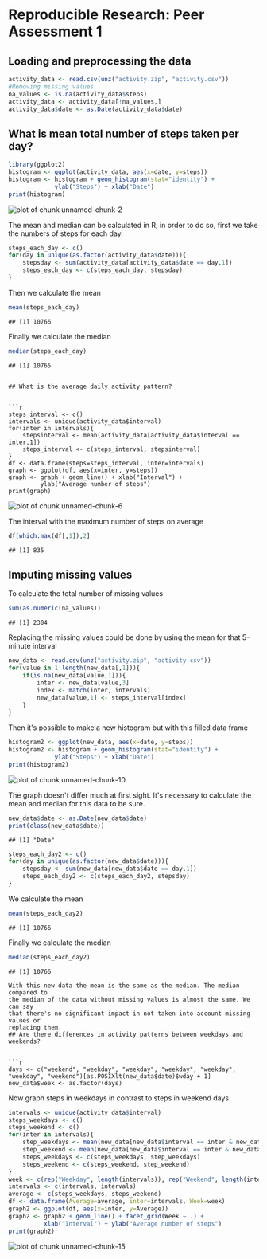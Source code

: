 # Reproducible Research: Peer Assessment 1


## Loading and preprocessing the data

```r
activity_data <- read.csv(unz("activity.zip", "activity.csv"))
#Removing missing values
na_values <- is.na(activity_data$steps)
activity_data <- activity_data[!na_values,]
activity_data$date <- as.Date(activity_data$date)
```

## What is mean total number of steps taken per day?

```r
library(ggplot2)
histogram <- ggplot(activity_data, aes(x=date, y=steps))
histogram <- histogram + geom_histogram(stat="identity") +
             ylab("Steps") + xlab("Date")
print(histogram)
```

![plot of chunk unnamed-chunk-2](figure/unnamed-chunk-2.png) 

The mean and median can be calculated in R; in order to do so, first we take the numbers of steps for each day.


```r
steps_each_day <- c()
for(day in unique(as.factor(activity_data$date))){
    stepsday <- sum(activity_data[activity_data$date == day,1])
    steps_each_day <- c(steps_each_day, stepsday)
}
```

Then we calculate the mean

```r
mean(steps_each_day)
```

```
## [1] 10766
```
Finally we calculate the median

```r
median(steps_each_day)
```

```
## [1] 10765
```
```

## What is the average daily activity pattern?


```r
steps_interval <- c()
intervals <- unique(activity_data$interval)
for(inter in intervals){
    stepsinterval <- mean(activity_data[activity_data$interval == inter,1])
    steps_interval <- c(steps_interval, stepsinterval)
}
df <- data.frame(steps=steps_interval, inter=intervals)
graph <- ggplot(df, aes(x=inter, y=steps))
graph <- graph + geom_line() + xlab("Interval") +
         ylab("Average number of steps")
print(graph)
```

![plot of chunk unnamed-chunk-6](figure/unnamed-chunk-6.png) 

The interval with the maximum number of steps on average


```r
df[which.max(df[,1]),2]
```

```
## [1] 835
```

## Imputing missing values

To calculate the total number of missing values


```r
sum(as.numeric(na_values))
```

```
## [1] 2304
```

Replacing the missing values could be done by using the mean for that 5-minute interval


```r
new_data <- read.csv(unz("activity.zip", "activity.csv"))
for(value in 1:length(new_data[,1])){
    if(is.na(new_data[value,1])){
        inter <- new_data[value,3]
        index <- match(inter, intervals)
        new_data[value,1] <- steps_interval[index]
    }
}
```

Then it's possible to make a new histogram but with this filled data frame


```r
histogram2 <- ggplot(new_data, aes(x=date, y=steps))
histogram2 <- histogram + geom_histogram(stat="identity") +
             ylab("Steps") + xlab("Date")
print(histogram2)
```

![plot of chunk unnamed-chunk-10](figure/unnamed-chunk-10.png) 

The graph doesn't differ much at first sight. It's necessary to calculate the
mean and median for this data to be sure.


```r
new_data$date <- as.Date(new_data$date)
print(class(new_data$date))
```

```
## [1] "Date"
```

```r
steps_each_day2 <- c()
for(day in unique(as.factor(new_data$date))){
    stepsday <- sum(new_data[new_data$date == day,1])
    steps_each_day2 <- c(steps_each_day2, stepsday)
}
```

We calculate the mean

```r
mean(steps_each_day2)
```

```
## [1] 10766
```
Finally we calculate the median

```r
median(steps_each_day2)
```

```
## [1] 10766
```
```
With this new data the mean is the same as the median. The median compared to
the median of the data without missing values is almost the same. We can say
that there's no significant impact in not taken into account missing values or
replacing them.
## Are there differences in activity patterns between weekdays and weekends?


```r
days <- c("weekend", "weekday", "weekday", "weekday", "weekday", "weekday", "weekend")[as.POSIXlt(new_data$date)$wday + 1]
new_data$week <- as.factor(days)
```

Now graph steps in weekdays in contrast to steps in weekend days


```r
intervals <- unique(activity_data$interval)
steps_weekdays <- c()
steps_weekend <- c()
for(inter in intervals){
    step_weekdays <- mean(new_data[new_data$interval == inter & new_data$week == "weekday",1])
    step_weekend <- mean(new_data[new_data$interval == inter & new_data$week == "weekend",1])
    steps_weekdays <- c(steps_weekdays, step_weekdays)
    steps_weekend <- c(steps_weekend, step_weekend)
}
week <- c(rep("Weekday", length(intervals)), rep("Weekend", length(intervals)))
intervals <- c(intervals, intervals)
average <- c(steps_weekdays, steps_weekend)
df <- data.frame(Average=average, inter=intervals, Week=week)
graph2 <- ggplot(df, aes(x=inter, y=Average))
graph2 <- graph2 + geom_line() + facet_grid(Week ~ .) +
          xlab("Interval") + ylab("Average number of steps")
print(graph2)
```

![plot of chunk unnamed-chunk-15](figure/unnamed-chunk-15.png) 
